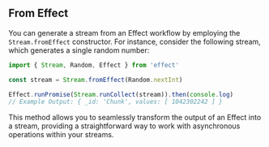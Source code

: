 ## From Effect

You can generate a stream from an Effect workflow by employing the `Stream.fromEffect` constructor. For instance, consider the following stream, which generates a single random number:

```ts twoslash
import { Stream, Random, Effect } from 'effect'

const stream = Stream.fromEffect(Random.nextInt)

Effect.runPromise(Stream.runCollect(stream)).then(console.log)
// Example Output: { _id: 'Chunk', values: [ 1042302242 ] }
```

This method allows you to seamlessly transform the output of an Effect into a stream, providing a straightforward way to work with asynchronous operations within your streams.
